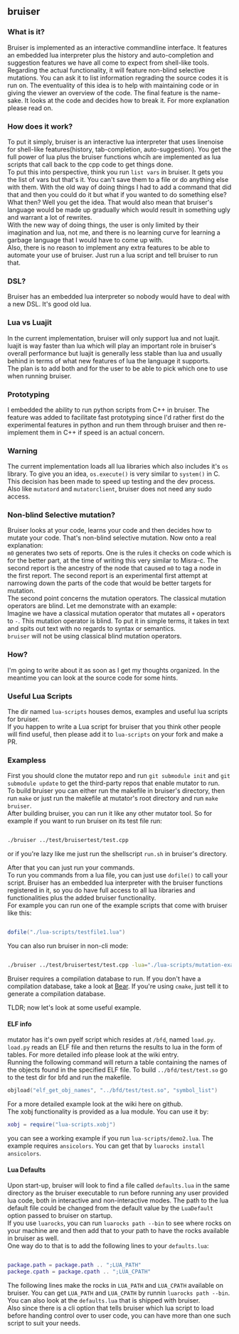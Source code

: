 ## bruiser

### What is it?
Bruiser is implemented as an interactive commandline interface. It features an embedded lua interpreter plus the history and auto-completion and suggestion features we have all come to expect from shell-like tools.<br/>
Regarding the actual functionality, it will feature non-blind selective mutations. You can ask it to list information regrading the source codes it is run on. The eventuality of this idea is to help with maintaining code or in giving the viewer an overview of the code. The final feature is the name-sake. It looks at the code and decides how to break it. For more explanation please read on.<br/>

### How does it work?
To put it simply, bruiser is an interactive lua interpreter that uses linenoise for shell-like features(history, tab-completion, auto-suggestion). You get the full power of lua plus the bruiser functions whcih are implemented as lua scripts that call back to the cpp code to get things done.<br/>
To put this into perspective, think you run `list vars` in bruiser. It gets you the list of vars but that's it. You can't save them to a file or do anything else with them. With the old way of doing things I had to add a command that did that and then you could do it but what if you wanted to do something else? What then? Well you get the idea. That would also mean that bruiser's language would be made up gradually which would result in something ugly and warrant a lot of rewrites.<br/>
With the new way of doing things, the user is only limited by their imagination and lua, not me, and there is no learning curve for learning a garbage language that I would have to come up with.<br/>
Also, there is no reason to implement any extra features to be able to automate your use of bruiser. Just run a lua script and tell bruiser to run that.<br/>

### DSL?
Bruiser has an embedded lua interpreter so nobody would have to deal with a new DSL. It's good old lua.<br/>

### Lua vs Luajit
In the current implementation, bruiser will only support lua and not luajit. luajit is way faster than lua which will play an important role in bruiser's overall performance but luajit is generally less stable than lua and usually behind in terms of what new features of lua the language it supports.<br/>
The plan is to add both and for the user to be able to pick which one to use when running bruiser.<br/>

### Prototyping
I embedded the ability to run python scripts from C++ in bruiser. The feature was added to facilitate fast prototyping since I'd rather first do the experimental features in python and run them through bruiser and then re-implement them in C++ if speed is an actual concern.<br/>

### Warning
The current implementation loads all lua libraries which also includes it's `os` library. To give you an idea, `os.execute()` is very similar to `system()` in C. This decision has been made to speed up testing and the dev process.<br/>
Also like `mutatord` and `mutatorclient`, bruiser does not need any sudo access.<br/>

### Non-blind Selective mutation?
Bruiser looks at your code, learns your code and then decides how to mutate your code. That's non-blind selective mutation. Now onto a real explanation:<br/>
`m0` generates two sets of reports. One is the rules it checks on code which is for the better part, at the time of writing this very similar to Misra-c. The second report is the ancestry of the node that caused `m0` to tag a node in the first report. The second report is an experimental first attempt at narrowing down the parts of the code that would be better targets for mutation.<br/>
The second point concerns the mutation operators. The classical mutation operators are blind. Let me demonstrate with an example:<br/>
Imagine we have a classical mutation operator that mutates all `+` operators to `-`. This mutation operator is blind. To put it in simple terms, it takes in text and spits out text with no regards to syntax or semantics.<br/>
`bruiser` will not be using classical blind mutation operators.<br/>

### How?
I'm going to write about it as soon as I get my thoughts organized. In the meantime you can look at the source code for some hints.<br/>

### Useful Lua Scripts
The dir named `lua-scripts` houses demos, examples and useful lua scripts for bruiser.<br/>
If you happen to write a Lua script for bruiser that you think other people will find useful, then please add it to `lua-scripts` on your fork and make a PR.<br/>

### Exampless
First you should clone the mutator repo and run `git submodule init` and `git submodule update` to get the third-party repos that enable mutator to run.<br/>
To build bruiser you can either run the makefile in bruiser's directory, then run `make` or just run the makefile at mutator's root directory and run `make bruiser`.<br/>
After building bruiser, you can run it like any other mutator tool. So for example if you want to run bruiser on its test file run:<br/>

```bash

./bruiser ../test/bruisertest/test.cpp

```

or if you're lazy like me just run the shellscript `run.sh` in bruiser's directory.<br/>

After that you can just run your commands.<br/>
To run you commands from a lua file, you can just use `dofile()` to call your script. Bruiser has an embedded lua interpreter with the bruiser functions registered in it, so you do have full access to all lua libraries and functionalities plus the added bruiser functionality.<br/>
For example you can run one of the example scripts that come with bruiser like this:<br/>

```lua

dofile("./lua-scripts/testfile1.lua")

```

You can also run bruiser in non-cli mode:<br/>
```bash

./bruiser ../test/bruisertest/test.cpp -lua="./lua-scripts/mutation-example.lua"

```

Bruiser requires a compilation database to run. If you don't have a compilation database, take a look at [Bear](https://github.com/rizsotto/Bear). If you're using `cmake`, just tell it to generate a compilation database.<br/>

TLDR; now let's look at some useful example.<br/>
#### ELF info
mutator has it's own pyelf script which resides at `/bfd`, named `load.py`. `load.py` reads an ELF file and then returns the results to lua in the form of tables. For more detailed info please look at the wiki entry.<br/>
Running the following command will return a table containing the names of the objects found in the specified ELF file. To build `../bfd/test/test.so` go to the test dir for bfd and run the makefile.<br/>
```lua
objload("elf_get_obj_names", "../bfd/test/test.so", "symbol_list")
```
For a more detailed example look at the wiki here on github.<br/>
The xobj functionality is provided as a lua module. You can use it by:<br/>
```lua
xobj = require("lua-scripts.xobj")
```
you can see a working example if you run `lua-scripts/demo2.lua`. The example requires `ansicolors`. You can get that by `luarocks install ansicolors`.<br/>

#### Lua Defaults
Upon start-up, bruiser will look to find a file called `defaults.lua` in the same directory as the bruiser executable to run before running any user provided lua code, both in interactive and non-interactive modes. The path to the lua default file could be changed from the default value by the `LuaDefault` option passed to bruiser on startup.<br/>
If you use `luarocks`, you can run `luarocks path --bin` to see where rocks on your machine are and then add that to your path to have the rocks available in bruiser as well.<br/>
One way do to that is to add the following lines to your `defaults.lua`:<br/>
```lua

package.path = package.path .. ";LUA_PATH"
packege.cpath = package.cpath .. ";LUA_CPATH"

```
The following lines make the rocks in `LUA_PATH` and `LUA_CPATH` available on bruiser. You can get `LUA_PATH` and `LUA_CPATH` by runnin `luarocks path --bin`. You can also look at the `defaults.lua` that is shipped with bruiser.<br/>
Also since there is a cli option that tells bruiser which lua script to load before handing control over to user code, you can have more than one such script to suit your needs.<br/>
